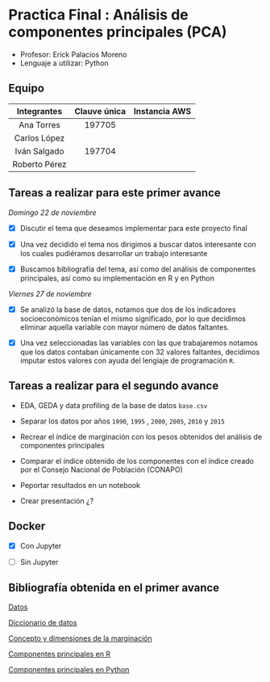 # Practica Final : Análisis de componentes principales (PCA)

* Profesor: Erick Palacios Moreno
* Lenguaje a utilizar: Python

## Equipo

|Integrantes |Clauve única| Instancia AWS |
|:---:|:---:|:---:|
|Ana Torres |197705| | 
|Carlos López |   | |
|Iván Salgado |197704|| 
|Roberto Pérez| | |


## Tareas a realizar para este primer avance 


*Domingo 22 de noviembre*
- [X] Discutir el tema que deseamos implementar para este proyecto final

- [X] Una vez decidido el tema nos dirigimos a buscar datos interesante con los cuales pudiéramos desarrollar un trabajo interesante

- [X] Buscamos bibliografía del tema, así como del análisis de componentes principales, así como su implementación en R y en Python

*Viernes 27 de noviembre*

- [X] Se analizó la base de datos, notamos que dos de los indicadores socioeconómicos tenían el mismo significado, por lo que decidimos eliminar aquella variable con mayor número de datos faltantes. 

- [X] Una vez seleccionadas las variables con las que trabajaremos notamos que los datos contaban únicamente con 32 valores faltantes, decidimos imputar estos valores con ayuda del lengiaje de programación `R`.


## Tareas a realizar para el segundo avance 

* EDA, GEDA y data profiling de la base de datos `base.csv`

* Separar los datos por años `1990`, `1995` , `2000`, `2005`, `2010` y `2015`

* Recrear el índice de marginación con los pesos obtenidos del análisis de componentes principales 

* Comparar el índice obtenido de los componentes con el índice creado por el Consejo Nacional de Población (CONAPO)
* Peportar resultados en un notebook 

* Crear presentación  ¿?


## Docker 

- [X] Con Jupyter
- [ ] Sin Jupyter



## Bibliografía obtenida en el primer avance



[Datos](http://www.conapo.gob.mx/es/CONAPO/Datos_Abiertos_del_Indice_de_Marginacion)

[Diccionario de datos](https://www.gob.mx/cms/uploads/attachment/file/307289/Dicc_ent.pdf)

[Concepto y dimensiones de la marginación](http://www.conapo.gob.mx/work/models/CONAPO/Resource/1755/1/images/01Capitulo.pdf)

[Componentes principales en R](https://books.google.com.mx/books/about/Practical_Guide_To_Principal_Component_M.html?id=eFEyDwAAQBAJ&redir_esc=y)

[Componentes principales en Python](https://towardsdatascience.com/pca-using-python-scikit-learn-e653f8989e60)




